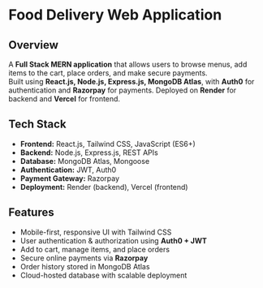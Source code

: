#  Food Delivery Web Application

##  Overview
A **Full Stack MERN application** that allows users to browse menus, add items to the cart, place orders, and make secure payments.  
Built using **React.js, Node.js, Express.js, MongoDB Atlas**, with **Auth0** for authentication and **Razorpay** for payments. Deployed on **Render** for backend and **Vercel** for frontend.  


##  Tech Stack
- **Frontend:** React.js, Tailwind CSS, JavaScript (ES6+)  
- **Backend:** Node.js, Express.js, REST APIs  
- **Database:** MongoDB Atlas, Mongoose  
- **Authentication:** JWT, Auth0  
- **Payment Gateway:** Razorpay  
- **Deployment:** Render (backend), Vercel (frontend)  


##  Features
-  Mobile-first, responsive UI with Tailwind CSS  
-  User authentication & authorization using **Auth0 + JWT**  
-  Add to cart, manage items, and place orders  
-  Secure online payments via **Razorpay**  
-  Order history stored in MongoDB Atlas  
-  Cloud-hosted database with scalable deployment  
